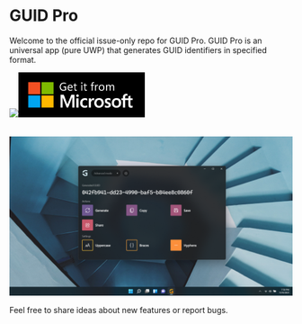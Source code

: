 # GUID Pro

Welcome to the official issue-only repo for GUID Pro. GUID Pro is an universal app (pure UWP) that generates GUID identifiers in specified format.

<a href="https://www.microsoft.com/store/apps/9NWDPT7W3C08">
<img src="https://store-images.s-microsoft.com/image/apps.29798.14451343819064011.5f9a9686-7eec-4218-8074-88f11e4a6f4a.ff47fe1d-a0c1-4cb2-80ee-59f0a77f2447" width=80/><img src="https://github.com/michalleptuch/michalleptuch/blob/main/images/get.png?raw=true" height=80 /></a>
<br><br>

![](images/GuidProHero.png)

Feel free to share ideas about new features or report bugs.
